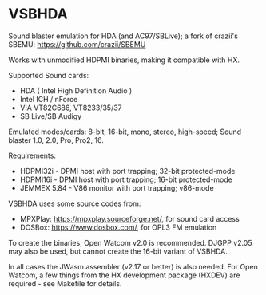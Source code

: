 # VSBHDA
Sound blaster emulation for HDA (and AC97/SBLive); a fork of crazii's SBEMU: https://github.com/crazii/SBEMU

Works with unmodified HDPMI binaries, making it compatible with HX.

Supported Sound cards:
 * HDA ( Intel High Definition Audio )
 * Intel ICH / nForce
 * VIA VT82C686, VT8233/35/37
 * SB Live/SB Audigy

Emulated modes/cards:
8-bit, 16-bit, mono, stereo, high-speed;
Sound blaster 1.0, 2.0, Pro, Pro2, 16.

Requirements:
 * HDPMI32i - DPMI host with port trapping; 32-bit protected-mode
 * HDPMI16i - DPMI host with port trapping; 16-bit protected-mode
 * JEMMEX 5.84 - V86 monitor with port trapping; v86-mode
 
VSBHDA uses some source codes from:
 * MPXPlay: https://mpxplay.sourceforge.net/, for sound card access
 * DOSBox: https://www.dosbox.com/, for OPL3 FM emulation

To create the binaries, Open Watcom v2.0 is recommended. DJGPP v2.05
may also be used, but cannot create the 16-bit variant of VSBHDA.

In all cases the JWasm assembler (v2.17 or better) is also needed.
For Open Watcom, a few things from the HX development package (HXDEV)
are required - see Makefile for details.
